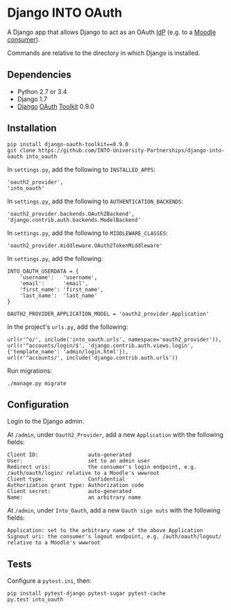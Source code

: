 # Django INTO OAuth

A Django app that allows Django to act as an OAuth [IdP](http://en.wikipedia.org/wiki/Identity_provider) (e.g. to a [Moodle consumer](https://github.com/INTO-University-Partnerships/auth-oauth)).

Commands are relative to the directory in which Django is installed.

## Dependencies

* Python 2.7 or 3.4
* Django 1.7
* [Django](https://github.com/evonove/django-oauth-toolkit) [OAuth](https://django-oauth-toolkit.readthedocs.org/en/latest/) [Toolkit](https://pypi.python.org/pypi/django-oauth-toolkit) 0.9.0

## Installation

    pip install django-oauth-toolkit==0.9.0
    git clone https://github.com/INTO-University-Partnerships/django-into-oauth into_oauth

In `settings.py`, add the following to `INSTALLED_APPS`:

    'oauth2_provider',
    'into_oauth'

In `settings.py`, add the following to `AUTHENTICATION_BACKENDS`:

    'oauth2_provider.backends.OAuth2Backend',
    'django.contrib.auth.backends.ModelBackend'

In `settings.py`, add the following to `MIDDLEWARE_CLASSES`:

    'oauth2_provider.middleware.OAuth2TokenMiddleware'

In `settings.py`, add the following:

    INTO_OAUTH_USERDATA = {
        'username':   'username',
        'email':      'email',
        'first_name': 'first_name',
        'last_name':  'last_name'
    }

    OAUTH2_PROVIDER_APPLICATION_MODEL = 'oauth2_provider.Application'

In the project's `urls.py`, add the following:

    url(r'^o/', include('into_oauth.urls', namespace='oauth2_provider')),
    url(r'^accounts/login/$', 'django.contrib.auth.views.login', {'template_name': 'admin/login.html'}),
    url(r'^accounts/', include('django.contrib.auth.urls'))

Run migrations:

    ./manage.py migrate

## Configuration

Login to the Django admin.

At `/admin`, under `Oauth2_Provider`, add a new `Application` with the following fields:

    Client ID:                auto-generated
    User:                     set to an admin user
    Redirect uris:            the consumer's login endpoint, e.g. /auth/oauth/login/ relative to a Moodle's wwwroot
    Client type:              Confidential
    Authorization grant type: Authorization code
    Client secret:            auto-generated
    Name:                     an arbitrary name

At `/admin`, under `Into_Oauth`, add a new `Oauth sign outs` with the following fields:

    Application: set to the arbitrary name of the above Application
    Signout uri: the consumer's logout endpoint, e.g. /auth/oauth/logout/ relative to a Moodle's wwwroot

## Tests

Configure a `pytest.ini`, then:

    pip install pytest-django pytest-sugar pytest-cache
    py.test into_oauth
